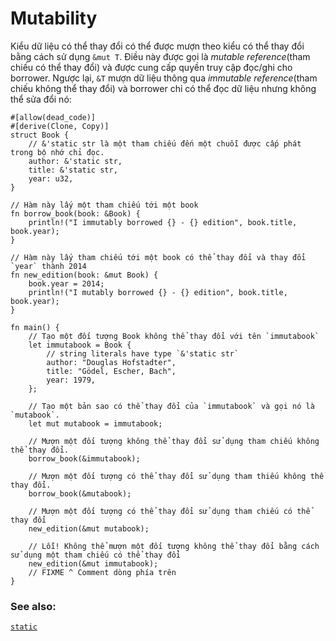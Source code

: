 # Mutability

Kiểu dữ liệu có thể thay đổi có thể được mượn theo kiểu có thể thay đổi bằng cách sử dụng `&mut T`. Điều này được gọi là *mutable reference*(tham chiếu có thể thay đổi) và được cung cấp quyền truy cập đọc/ghi cho borrower. Ngược lại, `&T` mượn dữ liệu thông qua *immutable reference*(tham chiếu không thể thay đổi) và borrower chỉ có thể đọc dữ liệu nhưng không thể sửa đổi nó:

```rust,editable,ignore,mdbook-runnable
#[allow(dead_code)]
#[derive(Clone, Copy)]
struct Book {
    // &'static str là một tham chiếu đến một chuỗi được cấp phát trong bộ nhớ chỉ đọc.
    author: &'static str,
    title: &'static str,
    year: u32,
}

// Hàm này lấy một tham chiếu tới một book
fn borrow_book(book: &Book) {
    println!("I immutably borrowed {} - {} edition", book.title, book.year);
}

// Hàm này lấy tham chiếu tới một book có thể thay đổi và thay đổi `year` thành 2014
fn new_edition(book: &mut Book) {
    book.year = 2014;
    println!("I mutably borrowed {} - {} edition", book.title, book.year);
}

fn main() {
    // Tạo một đối tượng Book không thể thay đổi với tên `immutabook`
    let immutabook = Book {
        // string literals have type `&'static str`
        author: "Douglas Hofstadter",
        title: "Gödel, Escher, Bach",
        year: 1979,
    };

    // Tạo một bản sao có thể thay đổi của `immutabook` và gọi nó là `mutabook`. 
    let mut mutabook = immutabook;
    
    // Mượn một đối tượng không thể thay đổi sử dụng tham chiếu không thể thay đổi. 
    borrow_book(&immutabook);

    // Mượn một đối tượng có thể thay đổi sử dụng tham thiếu không thể thay đổi.
    borrow_book(&mutabook);
    
    // Mượn một đối tượng có thể thay đổi sử dụng tham chiếu có thể thay đổi
    new_edition(&mut mutabook);
    
    // Lỗi! Không thể mượn một đối tượng không thể thay đổi bằng cách sử dụng một tham chiếu có thể thay đổi
    new_edition(&mut immutabook);
    // FIXME ^ Comment dòng phía trên
}
```

### See also:
[`static`][static]

[static]: ../lifetime/static_lifetime.md